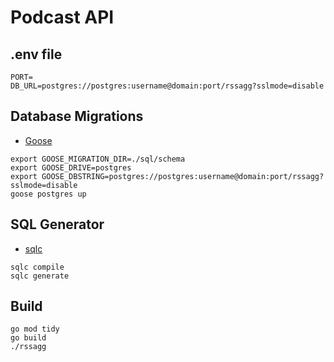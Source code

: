 # Podcast API

## .env file

```
PORT=
DB_URL=postgres://postgres:username@domain:port/rssagg?sslmode=disable
```

## Database Migrations

* [Goose](https://github.com/pressly/goose)

```
export GOOSE_MIGRATION_DIR=./sql/schema
export GOOSE_DRIVE=postgres
export GOOSE_DBSTRING=postgres://postgres:username@domain:port/rssagg?sslmode=disable
goose postgres up
```

## SQL Generator

* [sqlc](https://docs.sqlc.dev/en/latest/)

```
sqlc compile
sqlc generate
```

## Build

```
go mod tidy
go build
./rssagg
```

